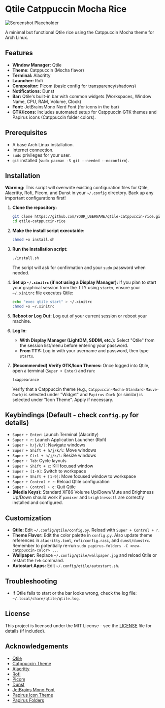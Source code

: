 # Qtile Catppuccin Mocha Rice

![Screenshot Placeholder](placeholder.png) <!-- Replace placeholder.png with an actual screenshot URL/path later -->

A minimal but functional Qtile rice using the Catppuccin Mocha theme for Arch Linux.

## Features

*   **Window Manager:** Qtile
*   **Theme:** Catppuccin (Mocha flavor)
*   **Terminal:** Alacritty
*   **Launcher:** Rofi
*   **Compositor:** Picom (basic config for transparency/shadows)
*   **Notifications:** Dunst
*   **Bar:** Qtile's built-in bar with common widgets (Workspaces, Window Name, CPU, RAM, Volume, Clock)
*   **Font:** JetBrainsMono Nerd Font (for icons in the bar)
*   **GTK/Icons:** Includes automated setup for Catppuccin GTK themes and Papirus icons (Catppuccin folder colors).

## Prerequisites

*   A base Arch Linux installation.
*   Internet connection.
*   `sudo` privileges for your user.
*   `git` installed (`sudo pacman -S git --needed --noconfirm`).

## Installation

**Warning:** This script will overwrite existing configuration files for Qtile, Alacritty, Rofi, Picom, and Dunst in your `~/.config` directory. Back up any important configurations first!

1.  **Clone the repository:**
    ```bash
    git clone https://github.com/YOUR_USERNAME/qtile-catppuccin-rice.git # Replace YOUR_USERNAME
    cd qtile-catppuccin-rice
    ```

2.  **Make the install script executable:**
    ```bash
    chmod +x install.sh
    ```

3.  **Run the installation script:**
    ```bash
    ./install.sh
    ```
    The script will ask for confirmation and your `sudo` password when needed.

4.  **Set up `~/.xinitrc` (if not using a Display Manager):**
    If you plan to start your graphical session from the TTY using `startx`, ensure your `~/.xinitrc` file executes Qtile:
    ```bash
    echo "exec qtile start" > ~/.xinitrc
    chmod +x ~/.xinitrc
    ```

5.  **Reboot or Log Out:**
    Log out of your current session or reboot your machine.

6.  **Log In:**
    *   **With Display Manager (LightDM, SDDM, etc.):** Select "Qtile" from the session list/menu before entering your password.
    *   **From TTY:** Log in with your username and password, then type `startx`.

7.  **(Recommended) Verify GTK/Icon Themes:**
    Once logged into Qtile, open a terminal (`Super + Enter`) and run:
    ```bash
    lxappearance
    ```
    Verify that a Catppuccin theme (e.g., `Catppuccin-Mocha-Standard-Mauve-Dark`) is selected under "Widget" and `Papirus-Dark` (or similar) is selected under "Icon Theme". Apply if necessary.

## Keybindings (Default - check `config.py` for details)

*   `Super + Enter`: Launch Terminal (Alacritty)
*   `Super + r`: Launch Application Launcher (Rofi)
*   `Super + h/j/k/l`: Navigate windows
*   `Super + Shift + h/j/k/l`: Move windows
*   `Super + Ctrl + h/j/k/l`: Resize windows
*   `Super + Tab`: Cycle layouts
*   `Super + Shift + c`: Kill focused window
*   `Super + [1-9]`: Switch to workspace
*   `Super + Shift + [1-9]`: Move focused window to workspace
*   `Super + Control + r`: Reload Qtile configuration
*   `Super + Control + q`: Quit Qtile
*   **(Media Keys):** Standard XF86 Volume Up/Down/Mute and Brightness Up/Down should work if `pamixer` and `brightnessctl` are correctly installed and configured.

## Customization

*   **Qtile:** Edit `~/.config/qtile/config.py`. Reload with `Super + Control + r`.
*   **Theme Flavor:** Edit the color palette in `config.py`. Also update theme references in `alacritty.toml`, `rofi/config.rasi`, and `dunst/dunstrc`. Remember to potentially re-run `sudo papirus-folders -C <new-catppuccin-color> ...`
*   **Wallpaper:** Replace `~/.config/qtile/wallpaper.jpg` and reload Qtile or restart the `feh` command.
*   **Autostart Apps:** Edit `~/.config/qtile/autostart.sh`.

## Troubleshooting

*   If Qtile fails to start or the bar looks wrong, check the log file: `~/.local/share/qtile/qtile.log`.

## License

This project is licensed under the MIT License - see the [LICENSE](LICENSE) file for details (if included).

## Acknowledgements

*   [Qtile](http://www.qtile.org/)
*   [Catppuccin Theme](https://github.com/catppuccin)
*   [Alacritty](https://github.com/alacritty/alacritty)
*   [Rofi](https://github.com/davatorium/rofi)
*   [Picom](https://github.com/yshui/picom)
*   [Dunst](https://dunst-project.org/)
*   [JetBrains Mono Font](https://www.jetbrains.com/lp/mono/)
*   [Papirus Icon Theme](https://github.com/PapirusDevelopmentTeam/papirus-icon-theme)
*   [Papirus Folders](https://github.com/PapirusDevelopmentTeam/papirus-folders)
